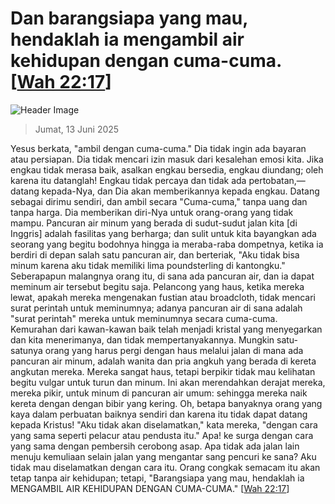 
# Dan barangsiapa yang mau, hendaklah ia mengambil air kehidupan dengan cuma-cuma. [[Wah 22:17](http://alkitab.sabda.org/?Wah%2022:17)]

![Header Image](https://alkitab.app/slice/sunrise.jpg)

> Jumat, 13 Juni 2025

Yesus berkata, "ambil dengan cuma-cuma." Dia tidak ingin ada bayaran atau persiapan. Dia tidak mencari izin masuk dari kesalehan emosi kita. Jika engkau tidak merasa baik, asalkan engkau bersedia, engkau diundang; oleh karena itu datanglah! Engkau tidak percaya dan tidak ada pertobatan,—datang kepada-Nya, dan Dia akan memberikannya kepada engkau. Datang sebagai dirimu sendiri, dan ambil secara "Cuma-cuma," tanpa uang dan tanpa harga. Dia memberikan diri-Nya untuk orang-orang yang tidak mampu. Pancuran air minum yang berada di sudut-sudut jalan kita [di Inggris] adalah fasilitas yang berharga; dan sulit untuk kita bayangkan ada seorang yang begitu bodohnya hingga ia meraba-raba dompetnya, ketika ia berdiri di depan salah satu pancuran air, dan berteriak, "Aku tidak bisa minum karena aku tidak memiliki lima poundsterling di kantongku." Seberapapun malangnya orang itu, di sana ada pancuran air, dan ia dapat meminum air tersebut begitu saja. Pelancong yang haus, ketika mereka lewat, apakah mereka mengenakan fustian atau broadcloth, tidak mencari surat perintah untuk meminumnya; adanya pancuran air di sana adalah "surat perintah" mereka untuk meminumnya secara cuma-cuma. Kemurahan dari kawan-kawan baik telah menjadi kristal yang menyegarkan dan kita menerimanya, dan tidak mempertanyakannya. Mungkin satu-satunya orang yang harus pergi dengan haus melalui jalan di mana ada pancuran air minum, adalah wanita dan pria angkuh yang berada di kereta angkutan mereka. Mereka sangat haus, tetapi berpikir tidak mau kelihatan begitu vulgar untuk turun dan minum. Ini akan merendahkan derajat mereka, mereka pikir, untuk minum di pancuran air umum: sehingga mereka naik kereta dengan dengan bibir yang kering. Oh, betapa banyaknya orang yang kaya dalam perbuatan baiknya sendiri dan karena itu tidak dapat datang kepada Kristus! "Aku tidak akan diselamatkan," kata mereka, "dengan cara yang sama seperti pelacur atau pendusta itu." Apa! ke surga dengan cara yang sama dengan pembersih cerobong asap. Apa tidak ada jalan lain menuju kemuliaan selain jalan yang mengantar sang pencuri ke sana? Aku tidak mau diselamatkan dengan cara itu. Orang congkak semacam itu akan tetap tanpa air kehidupan; tetapi, "Barangsiapa yang mau, hendaklah ia MENGAMBIL AIR KEHIDUPAN DENGAN CUMA-CUMA." [[Wah 22:17](http://alkitab.sabda.org/?Wah%2022:17)]
    